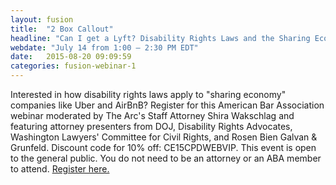```yaml
---
layout: fusion
title:  "2 Box Callout"
headline: "Can I get a Lyft? Disability Rights Laws and the Sharing Economy"
webdate: "July 14 from 1:00 – 2:30 PM EDT"
date:   2015-08-20 09:09:59
categories: fusion-webinar-1
---
```

Interested in how disability rights laws apply to "sharing economy" companies like Uber and AirBnB? Register for this American Bar Association webinar moderated by The Arc's Staff Attorney Shira Wakschlag and featuring attorney presenters from DOJ, Disability Rights Advocates, Washington Lawyers' Committee for Civil Rights, and Rosen Bien Galvan & Grunfeld. Discount code for 10% off: CE15CPDWEBVIP. This event is open to the general public. You do not need to be an attorney or an ABA member to attend. <a href="http://bit.ly/23aeUDa">Register here.</a>